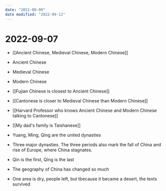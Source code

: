 ```yaml
---
date: "2022-09-09"
date modified: "2022-09-12"
---
```


# 2022-09-07
- [[Ancient Chinese, Medieval Chinese, Modern Chinese]]
- Ancient Chinese
- Medieval Chinese
- Modern Chinese

- [[Fujian Chinese is closest to Ancient Chinese]]
- [[Cantonese is closer to Medieval Chinese than Modern Chinese]]
- [[Harvard Professor who knows Ancient Chinese and Modern Chinese talking to Cantonese]]

- [[My dad's family is Taishanese]]

- Yuang, Ming, Qing are the united dynasties
- Three major dynasties. The three periods also mark the fall of China and rise of Europe, where China stagnates.

- Qin is the first, Qing is the last

- The geography of China has changed so much
- One area is dry, people left, but tbecause it became a desert, the texts survived
